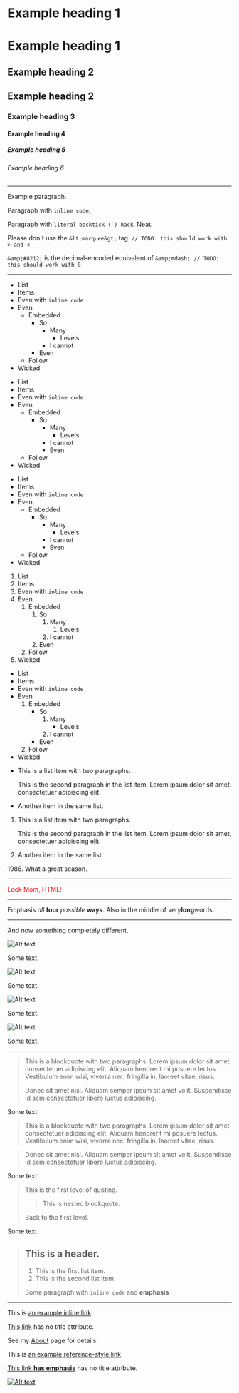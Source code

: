 # Example heading 1

Example heading 1
=================

## Example heading 2

Example heading 2
-----------------

### Example heading 3 ###

#### Example heading 4 #

##### Example heading 5

###### Example heading 6

-----

Example paragraph.

Paragraph with `inline code`.

Paragraph with ``literal backtick (`) hack``. Neat.

Please don't use the `&lt;marquee&gt;` tag. `// TODO: this should work with > and <`

`&amp;#8212;` is the decimal-encoded equivalent of `&amp;mdash;`. `// TODO: this should work with &`

-----

- List
- Items
- Even with `inline code`
- Even
    - Embedded
        - So
            - Many
                - Levels
            - I cannot
        - Even
    - Follow
- Wicked

* List
* Items
* Even with `inline code`
* Even
    * Embedded
        * So
            * Many
                * Levels
            * I cannot
          * Even
    * Follow
* Wicked

+ List
+ Items
+ Even with `inline code`
+ Even
    + Embedded
        + So
            + Many
                + Levels
            + I cannot
          + Even
    + Follow
+ Wicked

1. List
2. Items
3. Even with `inline code`
4. Even
    1. Embedded
        1. So
            1. Many
                1. Levels
            2. I cannot
        2. Even
    2. Follow
5. Wicked

+ List
+ Items
+ Even with `inline code`
+ Even
    1. Embedded
        + So
            1. Many
                + Levels
            2. I cannot
        + Even
    2. Follow
+ Wicked

*   This is a list item with two paragraphs.

    This is the second paragraph in the list item.
    Lorem ipsum dolor sit amet, consectetuer adipiscing elit.

*   Another item in the same list.

1.  This is a list item with two paragraphs.

    This is the second paragraph in the list item.
    Lorem ipsum dolor sit amet, consectetuer adipiscing elit.

2. Another item in the same list.

1986\. What a great season.

-----

<div style='color: red;'>Look Mom, HTML!</div>

-----

Emphasis _all_ __four__ *possible* **ways**. Also in the middle of very**long**words.

-----

And now something completely different.

![Alt text](http://www.placecage.com/200/200)

Some text.

![Alt text](http://www.placecage.com/200/200 "Optional title")

Some text.

![Alt text][imageid1]

Some text.

![Alt text][imageid2]

Some text.

[imageid1]: http://www.placecage.com/200/200
[imageid2]: http://www.placecage.com/200/200 "Optional title"

-----

> This is a blockquote with two paragraphs. Lorem ipsum dolor sit amet,
> consectetuer adipiscing elit. Aliquam hendrerit mi posuere lectus.
> Vestibulum enim wisi, viverra nec, fringilla in, laoreet vitae, risus.
>
> Donec sit amet nisl. Aliquam semper ipsum sit amet velit. Suspendisse
> id sem consectetuer libero luctus adipiscing.

Some text

> This is a blockquote with two paragraphs. Lorem ipsum dolor sit amet,
consectetuer adipiscing elit. Aliquam hendrerit mi posuere lectus.
Vestibulum enim wisi, viverra nec, fringilla in, laoreet vitae, risus.

> Donec sit amet nisl. Aliquam semper ipsum sit amet velit. Suspendisse
id sem consectetuer libero luctus adipiscing.

Some text

> This is the first level of quoting.
>
> > This is nested blockquote.
>
> Back to the first level.

Some text

> ## This is a header.
>
> 1. This is the first list item.
> 2. This is the second list item.
>
> Some paragraph with `inline code` and **emphasis**

-----

This is [an example inline link](http://example.com/ "Title").

[This link](http://example.net/) has no title attribute.

See my [About](/about/) page for details.

This is [an example reference-style link][id].

[This link **has emphasis**](http://example.net/) has no title attribute.

[![Alt text](http://www.placecage.com/200/200)](http://example.net/)

[id]: http://example.com/  "Optional Title Here"
